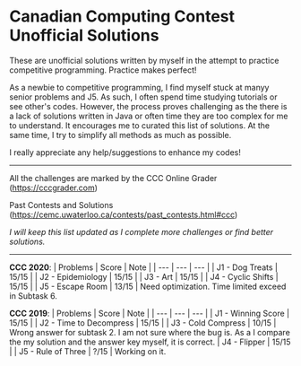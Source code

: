 # Canadian Computing Contest Unofficial Solutions 

These are unofficial solutions written by myself in the attempt to practice competitive programming. Practice makes perfect!

As a newbie to competitive programming, I find myself stuck at manyy senior problems and J5. As such, I often spend time studying tutorials or see other's codes. However, the process proves challenging as the there is a lack of solutions written in Java or often time they are too complex for me to understand. It encourages me to curated this list of solutions. At the same time, I try to simplify all methods as much as possible.

I really appreciate any help/suggestions to enhance my codes!

----------

All the challenges are marked by the CCC Online Grader (https://cccgrader.com)

Past Contests and Solutions (https://cemc.uwaterloo.ca/contests/past_contests.html#ccc)

*I will keep this list updated as I complete more challenges or find better solutions.*

------

**CCC 2020**:
| Problems | Score | Note |
| --- | --- | --- |
| J1 - Dog Treats | 15/15 |
| J2 - Epidemiology | 15/15 |
| J3 - Art | 15/15 |
| J4 - Cyclic Shifts | 15/15 |
| J5 - Escape Room | 13/15 | Need optimization. Time limited exceed in Subtask 6.

**CCC 2019**:
| Problems | Score | Note |
| --- | --- | --- |
| J1 - Winning Score | 15/15 |
| J2 - Time to Decompress | 15/15 |
| J3 - Cold Compress | 10/15 | Wrong answer for subtask 2. I am not sure where the bug is. As a I compare the my solution and the answer key myself, it is correct.
| J4 - Flipper | 15/15 |
| J5 - Rule of Three | ?/15 | Working on it.
